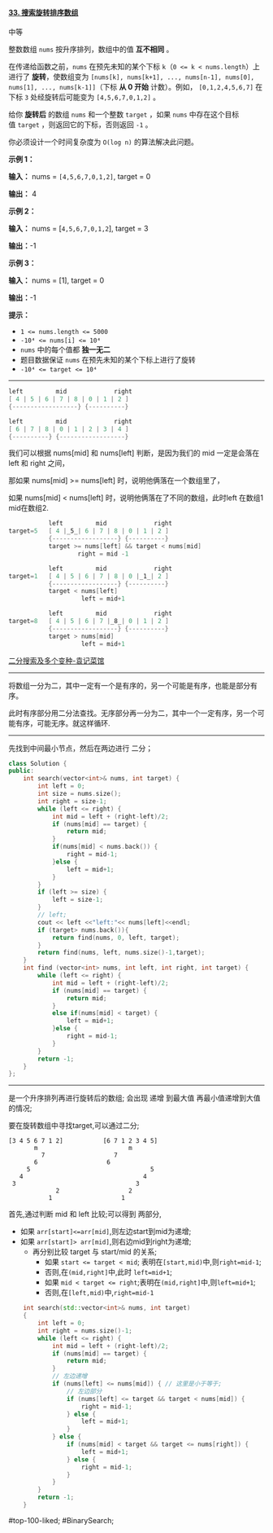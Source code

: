 #### [33. 搜索旋转排序数组](https://leetcode.cn/problems/search-in-rotated-sorted-array/)

中等

整数数组 `nums` 按升序排列，数组中的值 **互不相同** 。

在传递给函数之前，`nums` 在预先未知的某个下标 `k`（`0 <= k < nums.length`）上进行了 **旋转**，使数组变为 `[nums[k], nums[k+1], ..., nums[n-1], nums[0], nums[1], ..., nums[k-1]]`（下标 **从 0 开始** 计数）。例如， `[0,1,2,4,5,6,7]` 在下标 `3` 处经旋转后可能变为 `[4,5,6,7,0,1,2]` 。

给你 **旋转后** 的数组 `nums` 和一个整数 `target` ，如果 `nums` 中存在这个目标值 `target` ，则返回它的下标，否则返回 `-1` 。

你必须设计一个时间复杂度为 `O(log n)` 的算法解决此问题。

**示例 1：**

**输入：** nums = `[4,5,6,7,0,1,2]`, target = 0

**输出：** 4

**示例 2：**

**输入：** nums = [`4,5,6,7,0,1,2`], target = 3

**输出：**-1

**示例 3：**

**输入：** nums = [1], target = 0

**输出：**-1

**提示：**

- `1 <= nums.length <= 5000`
- `-10⁴ <= nums[i] <= 10⁴`
- `nums` 中的每个值都 **独一无二**
- 题目数据保证 `nums` 在预先未知的某个下标上进行了旋转
- `-10⁴ <= target <= 10⁴`
---- ----
```c
left         mid             right
[ 4 | 5 | 6 | 7 | 8 | 0 | 1 | 2 ]
{------------------} {----------}

left         mid             right
[ 6 | 7 | 8 | 0 | 1 | 2 | 3 | 4 ]
{----------} {------------------}
```
我们可以根据 nums[mid] 和 nums[left] 判断，是因为我们的 mid 一定是会落在 left 和 right 之间，

那如果 nums[mid] >= nums[left] 时，说明他俩落在一个数组里了，

如果 nums[mid] < nums[left] 时，说明他俩落在了不同的数组，此时left 在数组1 mid在数组2.

```c
           left         mid             right
target=5   [ 4 |_5_| 6 | 7 | 8 | 0 | 1 | 2 ]
           {------------------} {----------}
           target >= nums[left] && target < nums[mid]
                   right = mid -1

           left         mid             right
target=1   [ 4 | 5 | 6 | 7 | 8 | 0 |_1_| 2 ]
           {------------------} {----------}
           target < nums[left]
                    left = mid+1

           left         mid             right
target=8   [ 4 | 5 | 6 | 7 |_8_| 0 | 1 | 2 ]
           {------------------} {----------}
           target > nums[mid]
                    left = mid+1

```
[二分搜索及多个变种-袁记菜馆](https://leetcode.cn/problems/search-in-rotated-sorted-array-ii/solutions/536363/yi-wen-dai-ni-gao-ding-er-fen-sou-suo-ji-ki52/)

----

将数组一分为二，其中一定有一个是有序的，另一个可能是有序，也能是部分有序。

此时有序部分用二分法查找。无序部分再一分为二，其中一个一定有序，另一个可能有序，可能无序。就这样循环.

----
先找到中间最小节点，然后在两边进行 二分；
```cpp
class Solution {
public:
    int search(vector<int>& nums, int target) {
        int left = 0;
        int size = nums.size();
        int right = size-1;
        while (left <= right) {
            int mid = left + (right-left)/2;
            if (nums[mid] == target) {
                return mid;
            }
            if(nums[mid] < nums.back()) {
                right = mid-1;
            }else {
                left = mid+1;
            }
        }
        if (left >= size) {
            left = size-1;
        }
        // left;
        cout << left <<"left:"<< nums[left]<<endl;
        if (target> nums.back()){
            return find(nums, 0, left, target);
        }
        return find(nums, left, nums.size()-1,target);
    }
    int find (vector<int> nums, int left, int right, int target) {
        while (left <= right) {
            int mid = left + (right-left)/2;
            if (nums[mid] == target) {
                return mid;
            }
            else if(nums[mid] < target) {
                left = mid+1;
            }else {
                right = mid-1;
            }
        }
        return -1;
    }
};
```
----
是一个升序排列再进行旋转后的数组;
会出现 递增 到最大值 再最小值递增到大值的情况;

要在旋转数组中寻找target,可以通过二分;

```
[3 4 5 6 7 1 2]           [6 7 1 2 3 4 5]
       m                         m
         7                   7
       6                   6
     5                                 5
   4                                 4
 3                                 3
             2                   2
           1                   1
```
首先,通过判断 mid 和 left 比较;可以得到 两部分,
- 如果 `arr[start]<=arr[mid]`,则左边start到mid为递增;
- 如果 `arr[start]> arr[mid]`,则右边mid到right为递增;
    - 再分别比较 target 与 start/mid 的关系;
        - 如果 `start <= target < mid`; 表明在`[start,mid)`中,则`right=mid-1`;
        - 否则,在`(mid,right]`中,此时 `left=mid+1`;
        - 如果 `mid < target <= right`;表明在`(mid,right]`中,则`left=mid+1`;
        - 否则,在`[left,mid)`中,`right=mid-1`
```cpp
    int search(std::vector<int>& nums, int target)
    {
        int left = 0;
        int right = nums.size()-1;
        while (left <= right) {
            int mid = left + (right-left)/2;
            if (nums[mid] == target) {
                return mid;
            }
            // 左边递增
            if (nums[left] <= nums[mid]) { // 这里是小于等于;
                // 左边部分
                if (nums[left] <= target && target < nums[mid]) {
                    right = mid-1;
                } else {
                    left = mid+1;
                }
            } else {
                if (nums[mid] < target && target <= nums[right]) {
                    left = mid+1;
                } else {
                    right = mid-1;
                }
            }
        }
        return -1;
    }
```
#top-100-liked; #BinarySearch;
